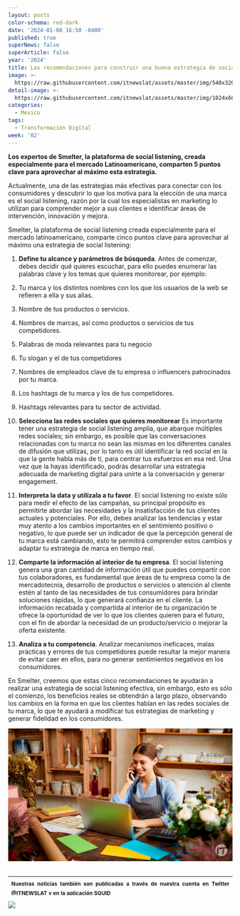 ```yaml
---
layout: posts
color-schema: red-dark
date: '2024-01-08 16:50 -0400'
published: true
superNews: false
superArticle: false
year: '2024'
title: Las recomendaciones para construir una buena estrategia de social listening
image: >-
  https://raw.githubusercontent.com/itnewslat/assets/master/img/540x320/mujer-pyme-p.jpg
detail-image: >-
  https://raw.githubusercontent.com/itnewslat/assets/master/img/1024x680/mujer-pyme-g.jpg
categories:
  - Mexico
tags:
  - Transformación Digital
week: '02'
---
```

**Los expertos de Smelter, la plataforma de social listening, creada especialmente para el mercado Latinoamericano, comparten 5 puntos clave para aprovechar al máximo esta estrategia.**

Actualmente, una de las estrategias más efectivas para conectar con los consumidores y descubrir lo que los motiva para la elección de una marca es el social listening, razón por la cual los especialistas en marketing lo utilizan para comprender mejor a sus clientes e identificar áreas de intervención, innovación y mejora.

Smelter, la plataforma de social listening creada especialmente para el mercado latinoamericano, comparte cinco puntos clave para aprovechar al máximo una estrategia de social listening:

1. **Define tu alcance y parámetros de búsqueda**. Antes de comenzar, debes decidir qué quieres escuchar, para ello puedes enumerar las palabras clave y los temas que quieres monitorear, por ejemplo:

  1. Tu marca y los distintos nombres con los que los usuarios de la web se refieren a ella y sus alias.
  2. Nombre de tus productos o servicios.
  3. Nombres de marcas, así como productos o servicios de tus competidores.
  4. Palabras de moda relevantes para tu negocio
  5. Tu slogan y el de tus competidores
  6. Nombres de empleados clave de tu empresa o influencers patrocinados por tu marca.
  7. Los hashtags de tu marca y los de tus competidores.
  8. Hashtags relevantes para tu sector de actividad.

2. **Selecciona las redes sociales que quieres monitorear** Es importante tener una estrategia de social listening amplia, que abarque múltiples redes sociales; sin embargo, es posible que las conversaciones relacionadas con tu marca no sean las mismas en los diferentes canales de difusión que utilizas, por lo tanto es útil identificar la red social en la que la gente habla más de ti, para centrar tus esfuerzos en esa red. Una vez que la hayas identificado, podrás desarrollar una estrategia adecuada de marketing digital para unirte a la conversación y generar engagement.

3. **Interpreta la data y utilízala a tu favor**. El social listening no existe sólo para medir el efecto de las campañas, su principal propósito es permitirte abordar las necesidades y la insatisfacción de tus clientes actuales y potenciales. Por ello, debes analizar las tendencias y estar muy atento a los cambios importantes en el sentimiento positivo o negativo, lo que puede ser un indicador de que la percepción general de tu marca está cambiando, esto te permitirá comprender estos cambios y adaptar tu estrategia de marca en tiempo real.

4. **Comparte la información al interior de tu empresa**. El social listening genera una gran cantidad de información útil que puedes compartir con tus colaboradores, es fundamental que áreas de tu empresa como la de mercadotecnia, desarrollo de productos o servicios o atención al cliente estén al tanto de las necesidades de tus consumidores para brindar soluciones rápidas, lo que generará confianza en el cliente. La información recabada y compartida al interior de tu organización te ofrece la oportunidad de ver lo que los clientes quieren para el futuro, con el fin de abordar la necesidad de un producto/servicio o mejorar la oferta existente.

5. **Analiza a tu competencia**. Analizar mecanismos ineficaces, malas prácticas y errores de tus competidores puede resultar la mejor manera de evitar caer en ellos, para no generar sentimientos negativos en los consumidores.

En Smelter, creemos que estas cinco recomendaciones te ayudarán a realizar una estrategia de social listening efectiva, sin embargo, esto es sólo el comienzo, los beneficios reales se obtendrán a largo plazo, observando los cambios en la forma en que los clientes hablan en las redes sociales de tu marca, lo que te ayudará a modificar tus estrategias de marketing y generar fidelidad en los consumidores.

![](https://raw.githubusercontent.com/itnewslat/assets/master/img/540x320/mujer-pyme-p.jpg) 

<table style="height: 42px;" width="569">
<tbody>
<tr>
<td style="text-align: justify;"><sub><strong>Nuestras noticias también son publicadas a través de nuestra cuenta en Twitter <a href="https://twitter.com/itnewslat?lang=es">@ITNEWSLAT</a> y en la aplicación <a href="https://squidapp.co/en/">SQUID</a></strong></sub></td>
</tr>
</tbody>
</table>

<img src="https://tracker.metricool.com/c3po.jpg?hash=56f88a41e39ab42c063cc51676587a04"/>